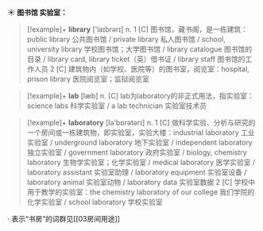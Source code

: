 ☀ <span class="category">**图书馆 实验室：**</span>
>[!example]+ <span class="vocabulary">**library**</span> ['laɪbrərɪ] 
> <span class="definition">n. 1 [C] 图书馆，藏书阁，是一栋建筑：</span>public library 公共图书馆 / private library 私人图书馆 / school, university library 学校图书馆；大学图书馆 / library catalogue 图书馆的目录 / library card, library ticket（英）借书证 / library staff 图书馆的工作人员 <span class="definition">2 [C] 建筑物内（如学校、医院等）的图书室，阅览室：</span>hospital, prison library 医院阅览室；监狱阅览室

>[!example]+ <span class="vocabulary">**lab**</span> [læb] 
> <span class="definition">n. [C] lab为laboratory的非正式用法，指实验室：</span>science labs 科学实验室 / a lab technician 实验室技术员

>[!example]+ <span class="vocabulary">**laboratory**</span> [lə'bɒrətərɪ] 
> <span class="definition">n. 1 [C] 做科学实验、分析与研究的一个房间或一栋建筑物，即实验室，实验大楼：</span>industrial laboratory 工业实验室 / underground laboratory 地下实验室 / independent laboratory 独立实验室 / government laboratory 政府实验室 / biology, chemistry laboratory 生物学实验室；化学实验室 / medical laboratory 医学实验室 / laboratory assistant 实验室助理 / laboratory equipment 实验室设备 / laboratory animal 实验室动物 / laboratory data 实验室数据 <span class="definition">2 [C] 学校中用于教学的实验室：</span>the chemistry laboratory of our college 我们学院的化学实验室 / school laboratory 学校实验室

· 表示“书房”的词群见[[03房间用途]]
